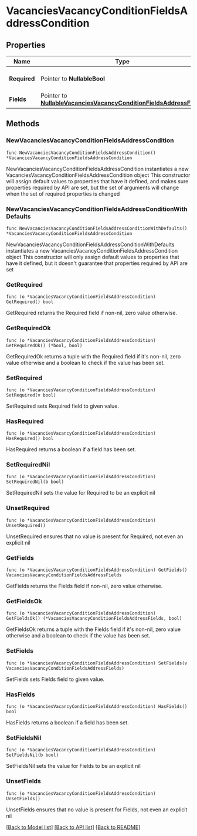 # VacanciesVacancyConditionFieldsAddressCondition

## Properties

Name | Type | Description | Notes
------------ | ------------- | ------------- | -------------
**Required** | Pointer to **NullableBool** | Является ли поле необходимым? | [optional] 
**Fields** | Pointer to [**NullableVacanciesVacancyConditionFieldsAddressFields**](VacanciesVacancyConditionFieldsAddressFields.md) |  | [optional] 

## Methods

### NewVacanciesVacancyConditionFieldsAddressCondition

`func NewVacanciesVacancyConditionFieldsAddressCondition() *VacanciesVacancyConditionFieldsAddressCondition`

NewVacanciesVacancyConditionFieldsAddressCondition instantiates a new VacanciesVacancyConditionFieldsAddressCondition object
This constructor will assign default values to properties that have it defined,
and makes sure properties required by API are set, but the set of arguments
will change when the set of required properties is changed

### NewVacanciesVacancyConditionFieldsAddressConditionWithDefaults

`func NewVacanciesVacancyConditionFieldsAddressConditionWithDefaults() *VacanciesVacancyConditionFieldsAddressCondition`

NewVacanciesVacancyConditionFieldsAddressConditionWithDefaults instantiates a new VacanciesVacancyConditionFieldsAddressCondition object
This constructor will only assign default values to properties that have it defined,
but it doesn't guarantee that properties required by API are set

### GetRequired

`func (o *VacanciesVacancyConditionFieldsAddressCondition) GetRequired() bool`

GetRequired returns the Required field if non-nil, zero value otherwise.

### GetRequiredOk

`func (o *VacanciesVacancyConditionFieldsAddressCondition) GetRequiredOk() (*bool, bool)`

GetRequiredOk returns a tuple with the Required field if it's non-nil, zero value otherwise
and a boolean to check if the value has been set.

### SetRequired

`func (o *VacanciesVacancyConditionFieldsAddressCondition) SetRequired(v bool)`

SetRequired sets Required field to given value.

### HasRequired

`func (o *VacanciesVacancyConditionFieldsAddressCondition) HasRequired() bool`

HasRequired returns a boolean if a field has been set.

### SetRequiredNil

`func (o *VacanciesVacancyConditionFieldsAddressCondition) SetRequiredNil(b bool)`

 SetRequiredNil sets the value for Required to be an explicit nil

### UnsetRequired
`func (o *VacanciesVacancyConditionFieldsAddressCondition) UnsetRequired()`

UnsetRequired ensures that no value is present for Required, not even an explicit nil
### GetFields

`func (o *VacanciesVacancyConditionFieldsAddressCondition) GetFields() VacanciesVacancyConditionFieldsAddressFields`

GetFields returns the Fields field if non-nil, zero value otherwise.

### GetFieldsOk

`func (o *VacanciesVacancyConditionFieldsAddressCondition) GetFieldsOk() (*VacanciesVacancyConditionFieldsAddressFields, bool)`

GetFieldsOk returns a tuple with the Fields field if it's non-nil, zero value otherwise
and a boolean to check if the value has been set.

### SetFields

`func (o *VacanciesVacancyConditionFieldsAddressCondition) SetFields(v VacanciesVacancyConditionFieldsAddressFields)`

SetFields sets Fields field to given value.

### HasFields

`func (o *VacanciesVacancyConditionFieldsAddressCondition) HasFields() bool`

HasFields returns a boolean if a field has been set.

### SetFieldsNil

`func (o *VacanciesVacancyConditionFieldsAddressCondition) SetFieldsNil(b bool)`

 SetFieldsNil sets the value for Fields to be an explicit nil

### UnsetFields
`func (o *VacanciesVacancyConditionFieldsAddressCondition) UnsetFields()`

UnsetFields ensures that no value is present for Fields, not even an explicit nil

[[Back to Model list]](../README.md#documentation-for-models) [[Back to API list]](../README.md#documentation-for-api-endpoints) [[Back to README]](../README.md)


